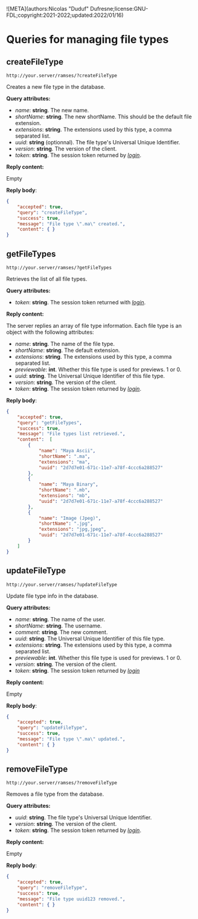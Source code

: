 ![META](authors:Nicolas "Duduf" Dufresne;license:GNU-FDL;copyright:2021-2022;updated:2022/01/16)

# Queries for managing file types

## createFileType

`http://your.server/ramses/?createFileType`

Creates a new file type in the database.

**Query attributes:**

- *name*: **string**. The new name.
- *shortName*: **string**. The new shortName. This should be the default file extension.
- *extensions*: **string**. The extensions used by this type, a comma separated list.
- *uuid*: **string** (optionnal). The file type's Universal Unique Identifier.
- *version*: **string**. The version of the client.
- *token*: **string**. The session token returned by [*login*](general.md#login).

**Reply content:**

Empty

**Reply body**:

```json
{
    "accepted": true,
    "query": "createFileType",
    "success": true,
    "message": "File type \".ma\" created.",
    "content": { }
}
```

## getFileTypes

`http://your.server/ramses/?getFileTypes`

Retrieves the list of all file types.

**Query attributes:**

- *token*: **string**. The session token returned with [*login*](general.md#login).

**Reply content:**

The server replies an array of file type information. Each file type is an object with the following attributes:

- *name*: **string**. The name of the file type.
- *shortName*: **string**. The default extension.
- *extensions*: **string**. The extensions used by this type, a comma separated list.
- *previewable*: **int**. Whether this file type is used for previews. 1 or 0.
- *uuid*: **string**. The Universal Unique Identifier of this file type.
- *version*: **string**. The version of the client.
- *token*: **string**. The session token returned by [*login*](general.md#login).

**Reply body**:

```json
{
    "accepted": true,
    "query": "getFileTypes",
    "success": true,
    "message": "File types list retrieved.",
    "content":  [
        {
            "name": "Maya Ascii",
            "shortName": ".ma",
            "extensions": "ma",
            "uuid": "2d7d7e01-671c-11e7-a78f-4ccc6a288527"
        },
        {
            "name": "Maya Binary",
            "shortName": ".mb",
            "extensions": "mb",
            "uuid": "2d7d7e01-671c-11e7-a78f-4ccc6a288527"
        },
        {
            "name": "Image (Jpeg)",
            "shortName": ".jpg",
            "extensions": "jpg,jpeg",
            "uuid": "2d7d7e01-671c-11e7-a78f-4ccc6a288527"
        }
    ]
}
```

## updateFileType

`http://your.server/ramses/?updateFileType`

Update file type info in the database.

**Query attributes:**

- *name*: **string**. The name of the user.
- *shortName*: **string**. The username.
- *comment*: **string**. The new comment.
- *uuid*: **string**. The Universal Unique Identifier of this file type.
- *extensions*: **string**. The extensions used by this type, a comma separated list.
- *previewable*: **int**. Whether this file type is used for previews. 1 or 0.
- *version*: **string**. The version of the client.
- *token*: **string**. The session token returned by [*login*](general.md#login)

**Reply content:**

Empty

**Reply body**:

```json
{
    "accepted": true,
    "query": "updateFileType",
    "success": true,
    "message": "File type \".ma\" updated.",
    "content": { }
}
```

## removeFileType

`http://your.server/ramses/?removeFileType`

Removes a file type from the database.

**Query attributes:**

- *uuid*: **string**. The file type's Universal Unique Identifier.
- *version*: **string**. The version of the client.
- *token*: **string**. The session token returned by [*login*](general.md#login).

**Reply content:**

Empty

**Reply body**:

```json
{
    "accepted": true,
    "query": "removeFileType",
    "success": true,
    "message": "File type uuid123 removed.",
    "content": { }
}
```
